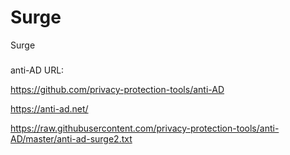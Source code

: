 # Surge
Surge


###
anti-AD URL:

https://github.com/privacy-protection-tools/anti-AD

https://anti-ad.net/

https://raw.githubusercontent.com/privacy-protection-tools/anti-AD/master/anti-ad-surge2.txt
